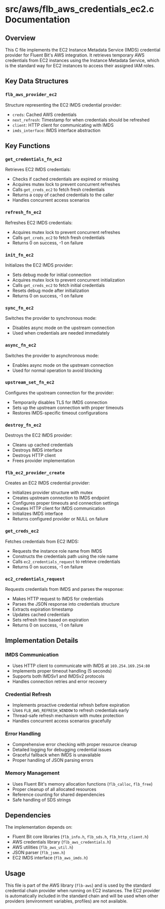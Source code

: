 # src/aws/flb_aws_credentials_ec2.c Documentation

## Overview

This C file implements the EC2 Instance Metadata Service (IMDS) credential provider for Fluent Bit's AWS integration. It retrieves temporary AWS credentials from EC2 instances using the Instance Metadata Service, which is the standard way for EC2 instances to access their assigned IAM roles.

## Key Data Structures

### `flb_aws_provider_ec2`

Structure representing the EC2 IMDS credential provider:

- `creds`: Cached AWS credentials
- `next_refresh`: Timestamp for when credentials should be refreshed
- `client`: HTTP client for communicating with IMDS
- `imds_interface`: IMDS interface abstraction

## Key Functions

### `get_credentials_fn_ec2`

Retrieves EC2 IMDS credentials:

- Checks if cached credentials are expired or missing
- Acquires mutex lock to prevent concurrent refreshes
- Calls `get_creds_ec2` to fetch fresh credentials
- Returns a copy of cached credentials to the caller
- Handles concurrent access scenarios

### `refresh_fn_ec2`

Refreshes EC2 IMDS credentials:

- Acquires mutex lock to prevent concurrent refreshes
- Calls `get_creds_ec2` to fetch fresh credentials
- Returns 0 on success, -1 on failure

### `init_fn_ec2`

Initializes the EC2 IMDS provider:

- Sets debug mode for initial connection
- Acquires mutex lock to prevent concurrent initialization
- Calls `get_creds_ec2` to fetch initial credentials
- Resets debug mode after initialization
- Returns 0 on success, -1 on failure

### `sync_fn_ec2`

Switches the provider to synchronous mode:

- Disables async mode on the upstream connection
- Used when credentials are needed immediately

### `async_fn_ec2`

Switches the provider to asynchronous mode:

- Enables async mode on the upstream connection
- Used for normal operation to avoid blocking

### `upstream_set_fn_ec2`

Configures the upstream connection for the provider:

- Temporarily disables TLS for IMDS connection
- Sets up the upstream connection with proper timeouts
- Restores IMDS-specific timeout configurations

### `destroy_fn_ec2`

Destroys the EC2 IMDS provider:

- Cleans up cached credentials
- Destroys IMDS interface
- Destroys HTTP client
- Frees provider implementation

### `flb_ec2_provider_create`

Creates an EC2 IMDS credential provider:

- Initializes provider structure with mutex
- Creates upstream connection to IMDS endpoint
- Configures proper timeouts and connection settings
- Creates HTTP client for IMDS communication
- Initializes IMDS interface
- Returns configured provider or NULL on failure

### `get_creds_ec2`

Fetches credentials from EC2 IMDS:

- Requests the instance role name from IMDS
- Constructs the credentials path using the role name
- Calls `ec2_credentials_request` to retrieve credentials
- Returns 0 on success, -1 on failure

### `ec2_credentials_request`

Requests credentials from IMDS and parses the response:

- Makes HTTP request to IMDS for credentials
- Parses the JSON response into credentials structure
- Extracts expiration timestamp
- Updates cached credentials
- Sets refresh time based on expiration
- Returns 0 on success, -1 on failure

## Implementation Details

### IMDS Communication

- Uses HTTP client to communicate with IMDS at `169.254.169.254:80`
- Implements proper timeout handling (5 seconds)
- Supports both IMDSv1 and IMDSv2 protocols
- Handles connection retries and error recovery

### Credential Refresh

- Implements proactive credential refresh before expiration
- Uses `FLB_AWS_REFRESH_WINDOW` to refresh credentials early
- Thread-safe refresh mechanism with mutex protection
- Handles concurrent access scenarios gracefully

### Error Handling

- Comprehensive error checking with proper resource cleanup
- Detailed logging for debugging credential issues
- Graceful fallback when IMDS is unavailable
- Proper handling of JSON parsing errors

### Memory Management

- Uses Fluent Bit's memory allocation functions (`flb_calloc`, `flb_free`)
- Proper cleanup of all allocated resources
- Reference counting for shared dependencies
- Safe handling of SDS strings

## Dependencies

The implementation depends on:

- Fluent Bit core libraries (`flb_info.h`, `flb_sds.h`, `flb_http_client.h`)
- AWS credentials library (`flb_aws_credentials.h`)
- AWS utilities (`flb_aws_util.h`)
- JSON parser (`flb_jsmn.h`)
- EC2 IMDS interface (`flb_aws_imds.h`)

## Usage

This file is part of the AWS library (`flb-aws`) and is used by the standard credential chain provider when running on EC2 instances. The EC2 provider is automatically included in the standard chain and will be used when other providers (environment variables, profiles) are not available.